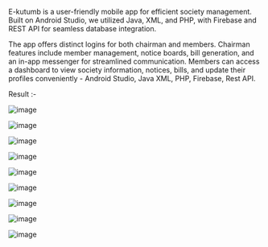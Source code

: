 E-kutumb is a user-friendly mobile app for efficient society management. Built on Android Studio, we utilized Java, XML, and PHP, with Firebase and REST API for seamless database integration. 

The app offers distinct logins for both chairman and members. 
Chairman features include member management, notice boards, bill generation, and an in-app messenger for streamlined communication. 
Members can access a dashboard to view society information, notices, bills, and update their profiles conveniently - Android Studio, Java 
XML, PHP, Firebase, Rest API.



Result :-




![image](https://github.com/Pranay-2911/E-Kutumb/assets/147989829/3230956c-19ff-4b24-9873-d901495c8a1c)




![image](https://github.com/Pranay-2911/E-Kutumb/assets/147989829/201dcc84-20d1-49d1-8f24-35e995940afa)


![image](https://github.com/Pranay-2911/E-Kutumb/assets/147989829/4cf23003-0f9a-4e2d-a6ef-12785f2024ac)


![image](https://github.com/Pranay-2911/E-Kutumb/assets/147989829/d07176de-3d50-402c-96c6-ac4fa1ea613e)


![image](https://github.com/Pranay-2911/E-Kutumb/assets/147989829/ea15408b-6c97-4e35-a555-dc88f43b9b52)


![image](https://github.com/Pranay-2911/E-Kutumb/assets/147989829/5c9afd11-6acc-4586-8a99-eb7f04793add)


![image](https://github.com/Pranay-2911/E-Kutumb/assets/147989829/0e4242b5-7943-4422-bab0-b81f12c0eeef)


![image](https://github.com/Pranay-2911/E-Kutumb/assets/147989829/4846e9c3-dbf6-4598-a268-a66d91fea6ac)


![image](https://github.com/Pranay-2911/E-Kutumb/assets/147989829/34ffd58b-0a95-4403-94c5-897d15cc32f7)





